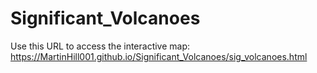 # Significant_Volcanoes

Use this URL to access the interactive map:
https://MartinHill001.github.io/Significant_Volcanoes/sig_volcanoes.html

